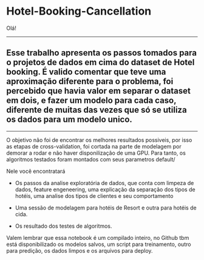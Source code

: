 # Hotel-Booking-Cancellation

Olá!

-------------------------------------------------------------------------------

Esse trabalho apresenta os passos tomados para o projetos de dados em cima do dataset de Hotel booking. É valido comentar que teve uma aproximação diferente para o problema, foi percebido que havia valor em separar o dataset em dois, e fazer um modelo para cada caso, diferente de muitas das vezes que só se utiliza os dados para um modelo unico.
-------------------------------------------------------------------------------
 ------------------------------------------------------------------------------

O objetivo não foi de encontrar os melhores resultados possiveis, por isso as etapas de cross-validation, foi cortada na parte de modelagem por demorar a rodar e não haver disponilização de uma GPU. Para tanto, os algoritmos testados foram montados com seus parametros default/

Nele você encontratará 

*   Os passos da analise exploratória de dados, que conta com limpeza de dados, feature engeneering, uma explicação da separação dos tipos de hotéis, uma analise dos tipos de clientes e seu comportamento

*   Uma sessão de modelagem para hotéis de Resort e outra para hotéis de cida.

*   Os resultado dos testes de algoritmos.

Valem lembrar que essa notebook é um compilado inteiro, no Github tbm está disponibilizado os modelos salvos, um script para treinamento, outro para predição, os dados limpos e os arquivos para deploy. 
